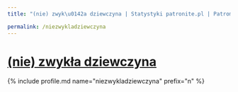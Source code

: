 ```yaml
---
title: "(nie) zwyk\u0142a dziewczyna | Statystyki patronite.pl | Patromierz"

permalink: /niezwykladziewczyna
---
```


# [(nie) zwykła dziewczyna](https://patronite.pl/niezwykladziewczyna)

{% include profile.md name="niezwykladziewczyna" prefix="n" %}
